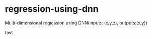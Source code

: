 # regression-using-dnn
Multi-dimensional regression using DNN(inputs: (x,y,z), outputs:(x,y))


test
